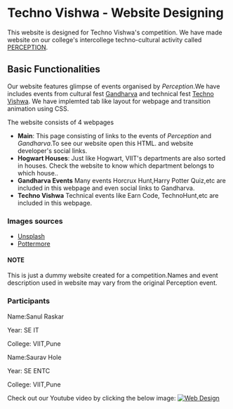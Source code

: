 # Techno Vishwa - Website Designing
This website is designed for Techno Vishwa's competition. We have made website on our college's intercollege techno-cultural activity called [PERCEPTION](http://www.viit.ac.in/stud-activity-perception.html).

## Basic Functionalities
Our website features glimpse of events organised by _Perception_.We have includes events from cultural fest [Gandharva](http://www.viit.ac.in/Gandharva17/gandharva17.html) and technical fest [Techno Vishwa](http://www.viit.ac.in/convention/index.html).
We have implemted tab like layout for webpage and transition animation using CSS. 

The website consists of 4 webpages
- **Main**: This page consisting of links to the events of _Perception_ and _Gandharva_.To see our website open this HTML.
and website developer's social links.
- **Hogwart Houses**: Just like Hogwart, VIIT's departments are also sorted in houses. Check the website to know which department belongs to which house..
- **Gandharva Events** Many events Horcrux Hunt,Harry Potter Quiz,etc are included in this webpage and even social links to Gandharva. 
- **Techno Vishwa** Technical events like Earn Code, TechnoHunt,etc are included in this webpage.

### Images sources
- [Unsplash](https://unsplash.com/)
- [Pottermore](https://www.pottermore.com/)

#### NOTE
This is just a dummy website created for a competition.Names and event description used in website may vary from the original Perception event.

### Participants
Name:Sanul Raskar

Year: SE IT

College: VIIT,Pune


Name:Saurav Hole

Year: SE ENTC

College: VIIT,Pune

Check out our Youtube video by clicking the below image:
[![Web Design](http://img.youtube.com/vi/B1nPEyGz6cA/0.jpg)](http://www.youtube.com/watch?v=B1nPEyGz6cA "Web Design")